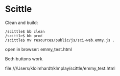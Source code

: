 # Scittle

Clean and build:

```
/scittle$ bb clean
/scittle$ bb prod
/scittle$ mv resources/public/js/sci-web.emmy.js .
```

open in browser: emmy_test.html

Both buttons work.

file:///Users/kloimhardt/klmplay/scittle/emmy_test.html


